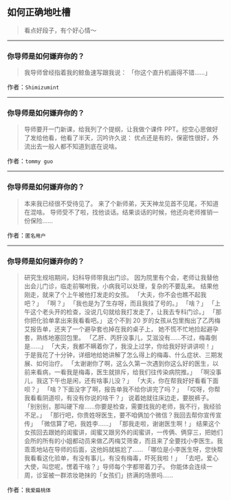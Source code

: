 ## 如何正确地吐槽

> 看点好段子，有个好心情～


 
---

### 你导师是如何嫌弃你的？

> 我导师曾经指着我的鲸鱼速写跟我说：
> 「你这个直升机画得不错……」


作者：`Shimizumint`

---

### 你导师是如何嫌弃你的？

> 导师要开一门新课，给我列了个提纲，让我做个课件 PPT。挖空心思做好了发给他看，他看了半天，沉吟许久说：
> 优点还是有的，保密性很好，外流出去一般人都不知道到底在说啥。


作者：`tommy guo`

---

### 你导师是如何嫌弃你的？

> 本来我已经很不受待见了。
> 来了个新师弟，天天神龙见首不见尾，不知道在混啥。
> 导师受不了啦，找他谈话。结果谈话的时候，他还向老师推销一份保险……


作者：`匿名用户`

---

### 你导师是如何嫌弃你的？

> 研究生规培期间，妇科导师带我出门诊。
> 因为院里有个会，老师让我替他出会儿门诊，临走前嘱咐我，小病我可以处理，复杂的不要乱来。
> 结果他刚走，就来了个上午被他打发走的女孩。
> 「大夫，你不会也瞧不起我吧？」
> 「啊？」
> 「我也是为了生存呀，而且我挂了号的。」
> 「啥？」
> 「上午这个老头开的检查，没说几句就给我打发走了，让我去专科门诊。」
> 「那你把化验单拿出来我看看吧。」
> 这个不到 20 岁的女孩从包里掏出了乙丙梅艾报告单，还夹了一个避孕套也掉在我的桌子上，
> 她不慌不忙地捡起避孕套，熟练地塞回包里。
> 「乙肝、丙肝没事儿，艾滋没有……不过，梅毒倒是……」
> 「大夫，我都不瞒着你了，我没上过学，你给我好好讲讲呗！」
> 于是我花了十分钟，详细地给她讲解了怎么得上的梅毒、什么症状、三期发展、如何治疗。
> 「太谢谢你了啊，这么久第一次遇到你这么好的医生，以前来看病，一看我是梅毒，医生就排斥，给我们往传染病院推。」
> 「啊没事儿，我这下午也是闲，还有啥事儿没？」
> 「大夫，你在帮我好好看看下面呗？」
> 「啥？下面没字了啊，报告单我不给你讲完了吗？」
> 「哎呀，你帮我看看阴道呗，有没有你说的啥干？」
> 说着她就往床边走，要脱裤子。
> 「别别别，那叫硬下疳……你要是检查，需要找我的老师，我不行，我经验不足。」
> 「那行吧，你贵姓呀医生，要不咱俩加个微信？我回去帮你宣传宣传」
> 「微信算了吧，我姓李……」
> 「那我走啦，谢谢医生啊！」
> 结果这个女孩回去跟她的闺蜜讲，闺蜜又跟另外的闺蜜讲，一传俩、俩穿三，把她们会所的所有的小姐都动员来做乙丙梅艾筛查，而且来了全要找小李医生。我乖乖地站在导师的后面，这他妈就尴尬了……
> 「哪位是小李医生呀，您快帮我看看这化验单，有没有事儿，有没有梅毒，吓死我啦！」
> 「去吧，爱心大使，叫您呢，愣着干啥？」导师每个字都带着刀子。
> 你能体会连续一周，诊室被一群浓妆艳抹的「女孩们」挤满的场景吗……


作者：`我爱扁桃体`